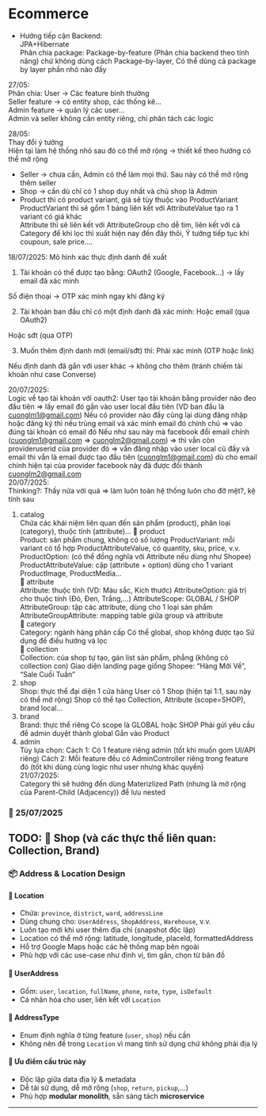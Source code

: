 # Ecommerce
- Hướng tiếp cận Backend:  
JPA+Hibernate  
Phân chia package: Package-by-feature (Phân chia backend theo tính năng) chứ không dùng cách Package-by-layer, Có thể dùng cả package by layer phần nhỏ nào đấy

27/05:  
Phân chia: User -> Các feature bình thường  
Seller feature -> có entity shop, các thống kê...  
Admin feature -> quản lý các user...  
Admin và seller không cần entity riêng, chỉ phân tách các logic  
  
28/05:  
Thay đổi ý tưởng  
Hiện tại làm hệ thống nhỏ sau đó có thể mở rộng -> thiết kế theo hướng có thể mở rộng  
- Seller -> chưa cần, Admin có thể làm mọi thứ. Sau này có thể mở rộng thêm seller  
- Shop -> cần dù chỉ có 1 shop duy nhất và chủ shop là Admin
- Product thì có product variant, giá sẽ tùy thuộc vào ProductVariant  
ProductVariant thì sẽ gồm 1 bảng liên kết với AttributeValue tạo ra 1 variant có giá khác  
Attribute thì sẽ liên kết với AttributeGroup cho dễ tìm, liên kết với cả Category để khi lọc thì xuất hiện
nay đến đây thôi, Ý tưởng tiếp tục khi coupoun, sale price....

18/07/2025:
Mô hình xác thực định danh đề xuất
1. Tài khoản có thể được tạo bằng:
OAuth2 (Google, Facebook...) → lấy email đã xác minh

Số điện thoại → OTP xác minh ngay khi đăng ký

2. Tài khoản ban đầu chỉ có một định danh đã xác minh:
Hoặc email (qua OAuth2)

Hoặc sđt (qua OTP)

3. Muốn thêm định danh mới (email/sđt) thì:
Phải xác minh (OTP hoặc link)

Nếu định danh đã gắn với user khác → không cho thêm
(tránh chiếm tài khoản như case Converse)

20/07/2025:  
Logic về tạo tài khoản với oauth2: User tạo tài khoản bằng provider nào đeo đầu tiên => lấy email đó gắn vào user local đầu tiên (VD ban đầu là cuonglm1@gmail.com)
Nếu có provider nào đấy cũng lại dùng đăng nhập hoặc đăng ký thì nếu trùng email và xác minh email đó chính chủ => vào đúng tài khoản có email đó
Nếu như sau này mà facebook đổi email chính (cuonglm1@gmail.com => cuonglm2@gmail.com) => thì vẫn còn provideruserid của provider đó => vẫn đăng nhập vào user local cũ đấy và email thì vẫn là email được tạo đầu tiên (cuonglm1@gmail.com) dù cho email chính hiện tại của provider facebook này đã được đổi thành cuonglm2@gmail.com  
20/07/2025:  
Thinking?: Thấy nửa vời quá => làm luôn toàn hệ thống luôn cho đỡ mệt?, kệ tính sau  
1. catalog  
Chứa các khái niệm liên quan đến sản phẩm (product), phân loại (category), thuộc tính (attribute)...
🚧 product  
Product: sản phẩm chung, không có số lượng
ProductVariant: mỗi variant có tổ hợp ProductAttributeValue, có quantity, sku, price, v.v.
ProductOption: (có thể đồng nghĩa với Attribute nếu dùng như Shopee)
ProductAttributeValue: cặp (attribute + option) dùng cho 1 variant
ProductImage, ProductMedia...  
🚧 attribute  
Attribute: thuộc tính (VD: Màu sắc, Kích thước)
AttributeOption: giá trị cho thuộc tính (Đỏ, Đen, Trắng,...)
AttributeScope: GLOBAL / SHOP
AttributeGroup: tập các attribute, dùng cho 1 loại sản phẩm
AttributeGroupAttribute: mapping table giữa group và attribute  
🚧 category  
Category: ngành hàng phân cấp
Có thể global, shop không được tạo
Sử dụng để điều hướng và lọc  
🚧 collection  
Collection: của shop tự tạo, gán list sản phẩm, phẳng (không có collection con)
Giao diện landing page giống Shopee: “Hàng Mới Về”, “Sale Cuối Tuần”  
2. shop  
Shop: thực thể đại diện 1 cửa hàng
User có 1 Shop (hiện tại 1:1, sau này có thể mở rộng)
Shop có thể tạo Collection, Attribute (scope=SHOP), brand local...  
3. brand  
Brand: thực thể riêng
Có scope là GLOBAL hoặc SHOP
Phải gửi yêu cầu để admin duyệt thành global
Gắn vào Product  
4. admin  
Tùy lựa chọn:
Cách 1: Có 1 feature riêng admin (tốt khi muốn gom UI/API riêng)
Cách 2: Mỗi feature đều có AdminController riêng trong feature đó (tốt khi dùng cùng logic như user nhưng khác quyền)  
21/07/2025:  
Category thì sẽ hướng đến dùng Materizlized Path (nhưng là mở rộng của Parent-Child (Adjacency)) để lưu nested  

### 📅 25/07/2025  
**TODO:** 🚧 Shop (và các thực thể liên quan: Collection, Brand)
---
### 📦 Address & Location Design
#### 🔹 Location  
- Chứa: `province`, `district`, `ward`, `addressLine`  
- Dùng chung cho: `UserAddress`, `ShopAddress`, `Warehouse`, v.v.  
- Luôn tạo mới khi user thêm địa chỉ (snapshot độc lập)
- Location có thể mở rộng: latitude, longitude, placeId, formattedAddress  
- Hỗ trợ Google Maps hoặc các hệ thống map bên ngoài  
- Phù hợp với các use-case như định vị, tìm gần, chọn từ bản đồ  
#### 🔹 UserAddress  
- Gồm: `user`, `location`, `fullName`, `phone`, `note`, `type`, `isDefault`  
- Cá nhân hóa cho user, liên kết với `Location`
#### 🔹 AddressType  
- Enum định nghĩa ở từng feature (`user`, `shop`) nếu cần  
- Không nên để trong `Location` vì mang tính sử dụng chứ không phải địa lý
#### 🔹 Ưu điểm cấu trúc này  
- Độc lập giữa data địa lý & metadata  
- Dễ tái sử dụng, dễ mở rộng (`shop`, `return`, `pickup`,...)  
- Phù hợp **modular monolith**, sẵn sàng tách **microservice**
---
